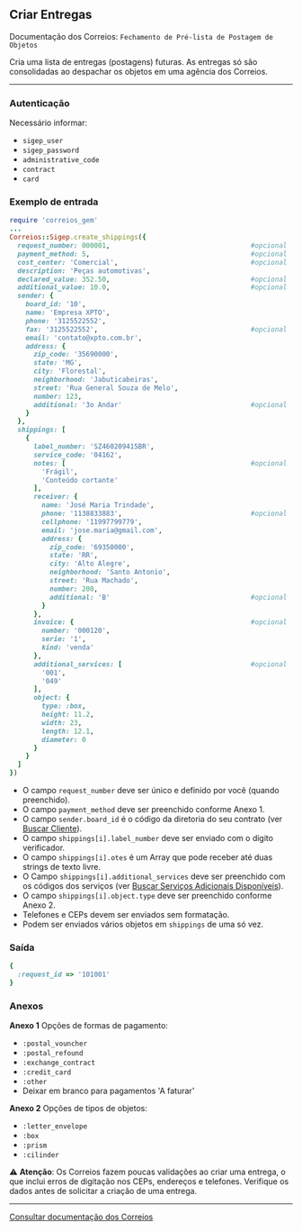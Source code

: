 ## Criar Entregas

Documentação dos Correios: `Fechamento de Pré-lista de Postagem de Objetos`

Cria uma lista de entregas (postagens) futuras. As entregas só são consolidadas ao despachar os objetos em uma agência dos
Correios. 

____

### Autenticação
Necessário informar:
* `sigep_user`
* `sigep_password`
* `administrative_code`
* `contract`
* `card`

### Exemplo de entrada

```ruby
require 'correios_gem'
...
Correios::Sigep.create_shippings({
  request_number: 000001,                                   #opcional
  payment_method: 5,                                        #opcional
  cost_center: 'Comercial',                                 #opcional
  description: 'Peças automotivas',
  declared_value: 352.50,                                   #opcional
  additional_value: 10.0,                                   #opcional
  sender: {
    board_id: '10',
    name: 'Empresa XPTO',
    phone: '3125522552',
    fax: '3125522552',                                      #opcional
    email: 'contato@xpto.com.br',
    address: {
      zip_code: '35690000',
      state: 'MG',
      city: 'Florestal',
      neighborhood: 'Jabuticabeiras',
      street: 'Rua General Souza de Melo',
      number: 123,
      additional: '3o Andar'                                #opcional
    }
  },
  shippings: [
    {
      label_number: 'SZ460209415BR',
      service_code: '04162',
      notes: [                                              #opcional
        'Frágil',
        'Conteúdo cortante'
      ],
      receiver: {
        name: 'José Maria Trindade',
        phone: '1138833883',                                #opcional
        cellphone: '11997799779',
        email: 'jose.maria@gmail.com',
        address: {
          zip_code: '69350000',
          state: 'RR',
          city: 'Alto Alegre',
          neighborhood: 'Santo Antonio',
          street: 'Rua Machado',
          number: 200,
          additional: 'B'                                   #opcional
        }
      },
      invoice: {                                            #opcional
        number: '000120',
        serie: '1',
        kind: 'venda'
      },
      additional_services: [                                #opcional
        '001',
        '049'
      ],
      object: {
        type: :box,
        height: 11.2,
        width: 23,
        length: 12.1,
        diameter: 0
      }
    }
  ]
})
```
* O campo `request_number` deve ser único e definido por você (quando preenchido).
* O campo `payment_method` deve ser preenchido conforme Anexo 1.
* O campo `sender.board_id` é o código da diretoria do seu contrato (ver [Buscar Cliente](SEARCH_CUSTOMER.md)). 
* O campo `shippings[i].label_number` deve ser enviado com o dígito verificador.
* O campo `shippings[i].otes` é um Array que pode receber até duas strings de texto livre.
* O Campo `shippings[i].additional_services` deve ser preenchido com os códigos dos serviços (ver [Buscar Serviços Adicionais Disponíveis](SEARCH_AVAILABLE_ADDITIONAL_SERVICES.md)).
* O campo `shippings[i].object.type` deve ser preenchido conforme Anexo 2.
* Telefones e CEPs devem ser enviados sem formatação.
* Podem ser enviados vários objetos em `shippings` de uma só vez.

### Saída

```ruby
{
  :request_id => '101001'
}
```

### Anexos

__Anexo 1__
Opções de formas de pagamento:
* `:postal_vouncher`
* `:postal_refound`
* `:exchange_contract`
* `:credit_card`
* `:other`
* Deixar em branco para pagamentos 'A faturar'

__Anexo 2__
Opções de tipos de objetos:
* `:letter_envelope`
* `:box`
* `:prism`
* `:cilinder`

⚠️ __Atenção__: Os Correios fazem poucas validações ao criar uma entrega, o que inclui erros de digitação nos CEPs, endereços e telefones. Verifique os dados antes de solicitar a criação de uma entrega.

---

[Consultar documentação dos Correios](CORREIOS_DOCUMENT.pdf)
